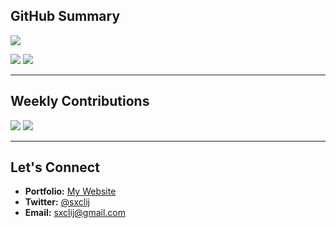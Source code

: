 ## GitHub Summary

[![](https://github-profile-summary-cards.vercel.app/api/cards/profile-details?username=sxclij&theme=tokyonight)](https://github.com/sxclij)

[![](https://github-profile-summary-cards.vercel.app/api/cards/repos-per-language?username=sxclij&theme=tokyonight)](https://github.com/sxclij)
[![](https://github-profile-summary-cards.vercel.app/api/cards/most-commit-language?username=sxclij&theme=tokyonight)](https://github.com/sxclij)

---

## Weekly Contributions
[![](https://github-profile-summary-cards.vercel.app/api/cards/stats?username=sxclij&theme=tokyonight)](https://github.com/sxclij)
[![](https://github-profile-summary-cards.vercel.app/api/cards/productive-time?username=sxclij&theme=tokyonight&utcOffset=8)](https://github.com/sxclij)

---

## Let's Connect
- **Portfolio:** [My Website](https://sxclij.com)
- **Twitter:** [@sxclij](https://twitter.com/sxclij)
- **Email:** [sxclij@gmail.com](mailto:sxclij@gmail.com)
